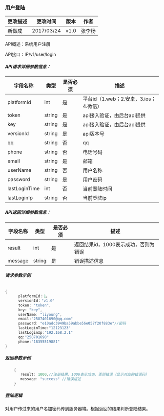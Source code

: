 ### 用户登陆



| 更改描述 | 更改时间 | 版本 | 作者 |
|--------|--------|--------|--------|
| 新做成| 2017/03/24  |v1.0|张李杨|


API概述：系统用户注册

API接口：IP/v1/user/login

##### API请求详细参数信息：


| 字段名称 | 类型 |是否必须|描述|
|--------|--------|--------|--------|
|  platformId |    int    |是|平台id（1.web；2.安卓，3.ios；4.微信）|
|  token |   string |是|api接入验证，由后台api提供|
|  key |   string |是|api接入验证，由后台api提供|
|  versionId |   string |是|api版本号|
|  qq |   string |否|qq|
|  phone |   string |否|电话号码|
|  email |   string |是|邮箱|
|  userName |   string |否|用户名称|
|  password |   string| 是|用户密码|
|  lastLoginTime |   int |否|当前登陆时间|
|  lastLoginIp |   string |否|当前登陆ip|



##### API返回详细参数信息：


| 字段名称 | 类型 |是否必须|描述|
|--------|--------|--------|--------|
|  result |    int    |是|返回结果id，1000表示成功，否则为错误|
|  message |   string |是|错误描述信息|


##### 请求参数示例

```go

{
      platformId：1，
      versionId："v1.0"
      token: "token",
      key: "key",
      userName: "liyoung",
      email:"2587401690@qq.com"
      password: "e10adc3949ba59abbe56e057f20f883e"//密码
      lastLoginTime:"12123123"
      lastLoginIp:"192.168.2.1"
      qq:"258701690"
      phone:"18355519881"
}

```

##### 返回参数示例

```go
    {
       result: 1000,//注册结果，1000表示成功，否则错误（显示对应的错误码）
       message: "success" //错误描述
    }
```

##### 登陆逻辑

对用户传过来的用户名加密码传到服务器端。根据返回的结果判断登陆结果。

